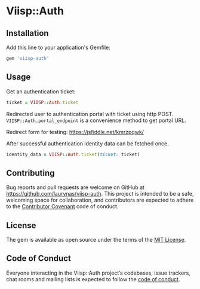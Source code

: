 # Viisp::Auth

## Installation

Add this line to your application's Gemfile:

```ruby
gem 'viisp-auth'
```

## Usage

Get an authentication ticket:

```ruby
ticket = VIISP::Auth.ticket
```

Redirected user to authentication portal with ticket using http POST.
`VIISP::Auth.portal_endpoint` is a convenience method to get portal URL.

Redirect form for testing: https://jsfiddle.net/kmrzpqwk/

After successful authentication identity data can be fetched once.

```ruby
identity_data = VIISP::Auth.ticket(ticket: ticket)
```

## Contributing

Bug reports and pull requests are welcome on GitHub at https://github.com/laurynas/viisp-auth. This project is intended to be a safe, welcoming space for collaboration, and contributors are expected to adhere to the [Contributor Covenant](http://contributor-covenant.org) code of conduct.

## License

The gem is available as open source under the terms of the [MIT License](https://opensource.org/licenses/MIT).

## Code of Conduct

Everyone interacting in the Viisp::Auth project’s codebases, issue trackers, chat rooms and mailing lists is expected to follow the [code of conduct](https://github.com/[USERNAME]/viisp-auth/blob/master/CODE_OF_CONDUCT.md).
